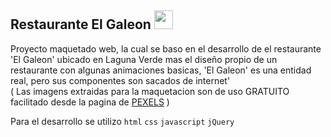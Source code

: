 ## Restaurante El Galeon <img height="30" src="https://cdn.pixabay.com/photo/2020/09/24/18/04/ship-5599389_960_720.png">

Proyecto maquetado web, la cual se baso en el desarrollo de el restaurante 'El Galeon' ubicado en Laguna Verde mas el diseño
propio de un restaurante con algunas animaciones basicas, 'El Galeon' es una entidad real, pero sus componentes son sacados de internet' <br>
( Las imagens extraidas para la maquetacion son de uso GRATUITO facilitado desde la pagina de [PEXELS](https://www.pexels.com/es-es/) ) 

Para el desarrollo se utilizo `html` `css` `javascript` `jQuery` 

